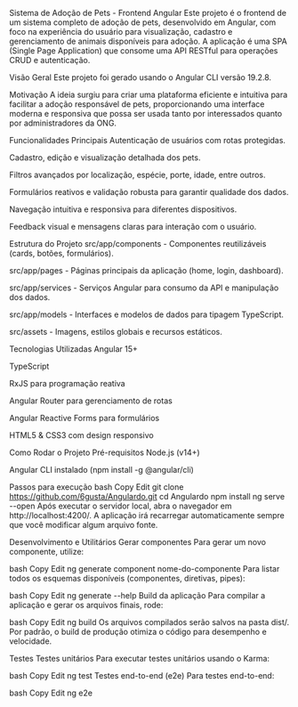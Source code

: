 Sistema de Adoção de Pets - Frontend Angular
Este projeto é o frontend de um sistema completo de adoção de pets, desenvolvido em Angular, com foco na experiência do usuário para visualização, cadastro e gerenciamento de animais disponíveis para adoção. A aplicação é uma SPA (Single Page Application) que consome uma API RESTful para operações CRUD e autenticação.

Visão Geral
Este projeto foi gerado usando o Angular CLI versão 19.2.8.

Motivação
A ideia surgiu para criar uma plataforma eficiente e intuitiva para facilitar a adoção responsável de pets, proporcionando uma interface moderna e responsiva que possa ser usada tanto por interessados quanto por administradores da ONG.

Funcionalidades Principais
Autenticação de usuários com rotas protegidas.

Cadastro, edição e visualização detalhada dos pets.

Filtros avançados por localização, espécie, porte, idade, entre outros.

Formulários reativos e validação robusta para garantir qualidade dos dados.

Navegação intuitiva e responsiva para diferentes dispositivos.

Feedback visual e mensagens claras para interação com o usuário.

Estrutura do Projeto
src/app/components - Componentes reutilizáveis (cards, botões, formulários).

src/app/pages - Páginas principais da aplicação (home, login, dashboard).

src/app/services - Serviços Angular para consumo da API e manipulação dos dados.

src/app/models - Interfaces e modelos de dados para tipagem TypeScript.

src/assets - Imagens, estilos globais e recursos estáticos.

Tecnologias Utilizadas
Angular 15+

TypeScript

RxJS para programação reativa

Angular Router para gerenciamento de rotas

Angular Reactive Forms para formulários

HTML5 & CSS3 com design responsivo

Como Rodar o Projeto
Pré-requisitos
Node.js (v14+)

Angular CLI instalado (npm install -g @angular/cli)

Passos para execução
bash
Copy
Edit
git clone https://github.com/6gusta/Angulardo.git
cd Angulardo
npm install
ng serve --open
Após executar o servidor local, abra o navegador em http://localhost:4200/. A aplicação irá recarregar automaticamente sempre que você modificar algum arquivo fonte.

Desenvolvimento e Utilitários
Gerar componentes
Para gerar um novo componente, utilize:

bash
Copy
Edit
ng generate component nome-do-componente
Para listar todos os esquemas disponíveis (componentes, diretivas, pipes):

bash
Copy
Edit
ng generate --help
Build da aplicação
Para compilar a aplicação e gerar os arquivos finais, rode:

bash
Copy
Edit
ng build
Os arquivos compilados serão salvos na pasta dist/. Por padrão, o build de produção otimiza o código para desempenho e velocidade.

Testes
Testes unitários
Para executar testes unitários usando o Karma:

bash
Copy
Edit
ng test
Testes end-to-end (e2e)
Para testes end-to-end:

bash
Copy
Edit
ng e2e
